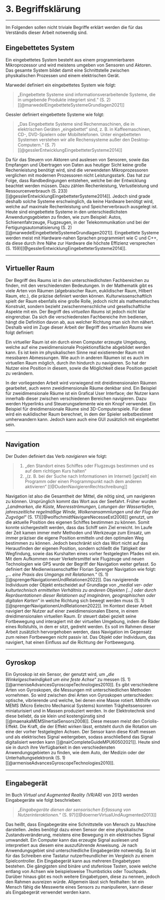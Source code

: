 # 3. Begriffsklärung
___
Im Folgenden sollen nicht triviale Begriffe erklärt werden die für das Verständis dieser Arbeit notwendig sind.

## Eingebettetes System
Ein eingebettetes System besteht aus einem programmierbaren Mikroprozessor und wird meistens umgeben von Sensoren und Aktoren. Das gesamte System bildet damit eine Schnittstelle zwischen physikalischen Prozessen und einem elektrischen Gerät.

Marwedel definiert ein eingebettetes System wie folgt: 
> „Eingebettete Systeme sind informationsverarbeitende Systeme, die in umgebende Produkte integriert sind.“
> (S. 2) [[@marwedelEingebetteteSystemeGrundlagen2021]]

Gessler definiert eingebettete Systeme wie folgt:
>„Das Eingebettete Systeme sind Rechenmaschinen, die in elektrischen Geräten „eingebettet“ sind, z. B. in Kaffeemaschinen, CD-, DVD-Spielern oder Mobiltelefonen. Unter eingebetteten Systemen verstehen wir alle Rechensysteme außer den Desktop-Computern.“
>(S. 7) [[@gesslerEntwicklungEingebetteterSysteme2014]]

Da für das Steuern von Aktoren und auslesen von Sensoren, sowie das Empfangen und Übertragen von Daten aus heutiger Sicht keine große Rechenleistung benötigt wird, sind die verwendeten Mikroprozessoren verglichen mit modernen Prozessoren nicht Leistungsstark. Das hat zur Folge, dass Randbedingungen entstehen, welche bei der Entwicklung beachtet werden müssen. Dazu zählen Rechenleistung, Verlustleistung und Ressourcenverbrauch (S. 233)[[@gesslerEntwicklungEingebetteterSysteme2014]]. Jedoch sind grade deshalb solche Systeme erschwinglich, da keine Hardware benötigt wird, welche auf maximale Rechenleistung und Speicherverbrauch ausgelegt ist. Heute sind eingebettete Systeme in den unterschiedlichsten Anwendungsgebieten zu finden, wie zum Beispiel: Autos, Schienenfahrzeuge, Flugzeugen, in der Telekommunikation und bei der Fertigungsautomatisierung (S. 2)[[@marwedelEingebetteteSystemeGrundlagen2021]]. Eingebettete Systeme werden meist mit Hardware-nahen Sprachen programmiert wie C und C++, da diese durch ihre Nähe zur Hardware die höchste Effizienz versprechen (S. 159)[[@gesslerEntwicklungEingebetteterSysteme2014]].

___
## Virtueller Raum
Der Begriff des Raums ist in den unterschiedlichsten Fachbereichen zu finden, mit den verschiedensten Bedeutungen.
In der Mathematik gibt es viele Arten von Räumen (algebraischer Raum, euklidischer Raum, Hilbert Raum, etc.), die präzise definiert werden können.
Kulturwissenschaftlich spielt der Raum ebenfalls eine große Rolle, jedoch nicht als mathematisches Konstrukt, sondern bezieht zwischenmenschliche und gesellschaftliche Aspekte mit ein.
Der Begriff des _virtuellen Raums_ ist jedoch nicht klar eingrenzbar.
Da sich die verschiedensten Fachbereiche ihm bedienen, hängt die Definition davon ab, aus welcher Richtung man sich ihm nähert.
Deshalb wird im Zuge dieser Arbeit der Begriff des _virtuellen Raums_ wie folgt definiert:

Ein virtueller Raum ist ein durch einen Computer erzeugte Umgebung, welche auf eine zweidimensionale Projektionsfläche abgebildet werden kann.
Es ist kein im physikalischen Sinne real existierender Raum mit messbaren Abmessungen.
Wie auch in anderen Räumen ist es auch im virtuellen Raum möglich, durch ihn hindurch zu navigieren.
So hat der Nutzer eine Position in diesem, sowie die Möglichkeit diese Position gezielt zu verändern.

In der vorliegenden Arbeit wird vorwiegend mit dreidimensionalen Räumen gearbeitet, auch wenn zweidimensionale Räume denkbar sind.
Ein Beispiel für zweidimensionale Räume ist ein Grafical User Interface; der Nutzer kann innerhalb dieser zwischen verschiedenen Bereichen navigieren.
Dazu werden Hyperlinks und Steuerungselemente wie ein Knopf verwendet.
Ein Beispiel für dreidimensionale Räume sind 3D-Computerspiele.
Für diese wird ein euklidischer Raum berechnet, in dem der Spieler selbstbestimmt umherwandern kann.
Jedoch kann auch eine GUI zusätzlich mit eingebettet sein.

___
## Navigation
Der Duden definiert das Verb _navigieren_ wie folgt: 

>1. „den Standort eines Schiffes oder Flugzeugs bestimmen und es auf dem richtigen Kurs halten“
>2. „(z. B. bei der Suche nach Informationen im Internet) [gezielt] ein Programm oder einen Programmpunkt nach dem anderen aktivieren“
[[@DudenNavigierenRechtschreibung]]

Navigation ist also die Gesamtheit der Mittel, die nötig sind, um navigieren zu können. Ursprünglich kommt das Wort aus der Seefahrt. Früher wurden „_Landmarken, die Küste, Meeresströmungen, Lotungen der Wassertiefen, jahreszeitliche regelmäßige Winde, Wolkenansammlungen und der Flug der Zugvögel_“ (S. 17)[[@wolfschmidtNavigareNecesseEst2008]] genutzt, um die aktuelle Position des eigenen Schiffes bestimmen zu können. Somit konnte sichergestellt werden, dass das Schiff sein Ziel erreicht. Im Laufe der Zeit kamen immer mehr Methoden und Werkzeuge zum Einsatz, um immer präziser die eigene Position ermitteln und den optimalen Weg bestimmen zu können. Jedoch beschränkt sich das Wort nicht auf das Herausfinden der eigenen Position, sondern schließt die Tätigkeit der Wegfindung, sowie das Kurshalten eines vorher festgelegten Pfades mit ein. 
Mit dem Aufkommen neuer Verkehrsmittel wie Flugzeuge und neuen Technologien wie GPS wurde der Begriff der Navigation weiter gefasst. So definiert der Medienwissenschaftler Florian Sprenger Navigation wie folgt: „_… eine Praxis des Umgangs mit Relationen._“ (S. 1)[[@sprengerNavigationenUndRelationen2022]]. Das navigierende Individuum oder Objekt entscheidet auf Grundlage von „_medial ver- oder kulturtechnisch ermittelten Verhältnis zu anderen Objekten \[…] oder durch Repräsentationen dieser Relationen auf imaginären, geographischen oder digitalen Karten_“ in welche Richtung sich bewegt werden muss (S. 1)[[@sprengerNavigationenUndRelationen2022]].
Im Kontext dieser Arbeit navigiert der Nutzer auf einer zweidimensionalen Ebene, in einem dreidimensionalen virtuellen Raum. Er steuert dabei gezielt seine Fortbewegung und interagiert mit der virtuellen Umgebung, indem die Räder eines Rollstuhls, in dem er sitzt, gedreht werden.
Es soll im Rahmen dieser Arbeit zusätzlich hervorgehoben werden, dass Navigation im Gegensatz zum reinen Fortbewegen nicht passiv ist. Das Objekt oder Individuum, das navigiert, hat einen Einfluss auf die Richtung der Fortbewegung.

___
## Gyroskop
Ein Gyroskop ist ein Sensor, der genutzt wird, um „_die Winkelgeschwindigkeit um eine feste Achse_“ zu messen (S. 1)[[@armeniseAdvancesGyroscopeTechnologies2010]]. Es gibt verschiedene Arten von Gyroskopen, die Messungen mit unterschiedlichen Methoden vornehmen. So wird zwischen drei Arten von Gyroskopen unterschieden: optische, vibrierende und welche, bei denen eine Masse rotiert. Mithilfe von MEMS (Micro Eelectro Mechanical Systems) konnten Trägheitssensoren miniaturisiert und in Massen produziert werden. In der Elektrotechnik sind diese beliebt, da sie klein und kostengünstig sind [[@maenakaMEMSInertialSensors2008]]. Diese messen meist den Coriolis-Effekt. Die Kraft, die der Effekt wirken lässt, entsteht durch die Rotation um eine der vorher festgelegten Achsen. Der Sensor kann diese Kraft messen und als elektrisches Signal weitergeben, sodass anschließend das Signal digitalisiert werden kann [[@nairCompleteGuideMPU60502021]]. Heute sind sie in durch ihre Verfügbarkeit in den verschiedensten Anwendungsgebieten zu finden, wie dem Auto, der Medizin oder der Unterhaltungselektronik (S. 1)[[@armeniseAdvancesGyroscopeTechnologies2010]].

___
## Eingabegerät
Im Buch _Virtual und Augmented Reality (VR/AR)_ von 2013 werden Eingabegeräte wie folgt beschrieben:

>„_Eingabegeräte dienen der sensorischen Erfassung von Nutzerinteraktionen._“
>(S. 97)[[@doernerVirtualUndAugmented2013]]

Das heißt, dass Eingabegeräte eine Schnittstelle von Mensch zu Maschine darstellen. 
Jedes benötigt dazu einen Sensor der eine physikalische Zustandsveränderung, meistens eine Bewegung in ein elektrisches Signal umwandelt. 
Ein Computer kann das erzeugte Signal auslesen und interpretiert aus diesem eine auszuführende Anweisung. 
Je nach Anwendungsgebiet sind unterschiedliche Eingabegeräte notwendig.
So ist für das Schreiben eine Tastatur nutzerfreundlicher im Vergleich zu einem Spielcontroller.
Ein Eingabegerät kann aus mehreren Eingabetypen bestehen.
Die gängigsten sind binäre und stufenlose Tasten, sowie welche entlang von Achsen wie beispielsweise Thumbsticks oder Touchpads.
Darüber hinaus gibt es noch weitere Eingabetypen, diese zu nennen, jedoch den Rahmen ausreizen würde.
Allgemein lässt sich festhalten:
Ist ein Mensch fähig die Messwerte eines Sensors zu manipulieren, kann dieser als Eingabegerät verwendet werden kann.